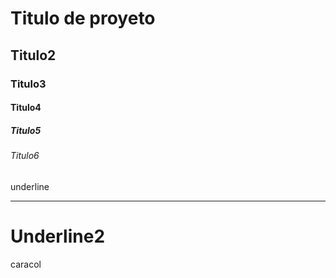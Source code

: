 # Titulo de proyeto
## Titulo2
### Titulo3
#### Titulo4
##### Titulo5
###### Titulo6

underline
_________________
Underline2
====================
caracol
